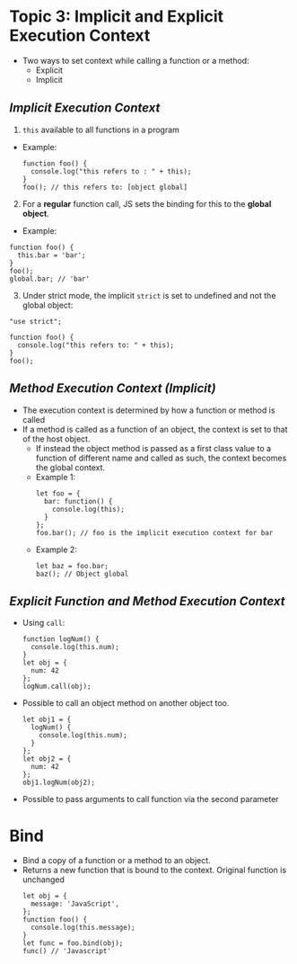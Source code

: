 # Topic 3: Implicit and Explicit Execution Context

* Two ways to set context while calling a function or a method:
  - Explicit
  - Implicit

## _Implicit Execution Context_
1. `this` available to all functions in a program
  - Example:
    ```
    function foo() {
      console.log("this refers to : " + this);
    }
    foo(); // this refers to: [object global]
    ```
2. For a **regular** function call, JS sets the binding for this to the **global object**.
  - Example:
  ```
  function foo() {
    this.bar = 'bar';
  }
  foo();
  global.bar; // 'bar'
  ```
3. Under strict mode, the implicit `strict` is set to undefined and not the global object:
```
"use strict";

function foo() {
  console.log("this refers to: " + this);
}
foo();
```

## _Method Execution Context (Implicit)_
* The execution context is determined by how a function or method is called
* If a method is called as a function of an object, the context is set to that of the host object.
  - If instead the object method is passed as a first class value to a function of different name and called as such, the context becomes the global context.
  - Example 1:
    ```
    let foo = {
      bar: function() {
        console.log(this);
      }
    };
    foo.bar(); // foo is the implicit execution context for bar
    ```
  - Example 2:
    ```
    let baz = foo.bar;
    baz(); // Object global
    ```

## _Explicit Function and Method Execution Context_
* Using `call`:
  ```
  function logNum() {
    console.log(this.num);
  }
  let obj = {
    num: 42
  };
  logNum.call(obj);
  ```
* Possible to call an object method on another object too.
  ```
  let obj1 = {
    logNum() {
      console.log(this.num);
    }
  };
  let obj2 = {
    num: 42
  };
  obj1.logNum(obj2);
  ```
* Possible to pass arguments to call function via the second parameter

# Bind
- Bind a copy of a function or a method to an object.
- Returns a new function that is bound to the context. Original function is unchanged
  ```
  let obj = {
    message: 'JavaScript',
  };
  function foo() {
    console.log(this.message);
  }
  let func = foo.bind(obj);
  func() // 'Javascript'
  ```

